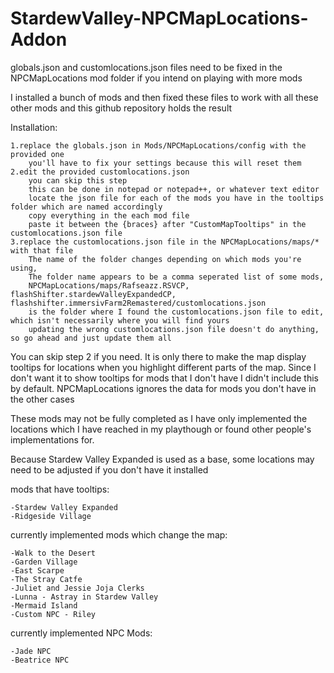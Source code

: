 # StardewValley-NPCMapLocations-Addon
globals.json and customlocations.json files need to be fixed in the NPCMapLocations mod folder if you intend on playing with more mods

I installed a bunch of mods and then fixed these files to work with all these other mods and this github repository holds the result


Installation:

    1.replace the globals.json in Mods/NPCMapLocations/config with the provided one
        you'll have to fix your settings because this will reset them
    2.edit the provided customlocations.json 
        you can skip this step
        this can be done in notepad or notepad++, or whatever text editor
        locate the json file for each of the mods you have in the tooltips folder which are named accordingly
        copy everything in the each mod file 
        paste it between the {braces} after "CustomMapTooltips" in the customlocations.json file
    3.replace the customlocations.json file in the NPCMapLocations/maps/* with that file
        The name of the folder changes depending on which mods you're using,
        The folder name appears to be a comma seperated list of some mods,
        NPCMapLocations/maps/Rafseazz.RSVCP, flashShifter.stardewValleyExpandedCP, flashshifter.immersivFarm2Remastered/customlocations.json
        is the folder where I found the customlocations.json file to edit, which isn't necessarily where you will find yours
        updating the wrong customlocations.json file doesn't do anything, so go ahead and just update them all

You can skip step 2 if you need. It is only there to make the map display tooltips for locations when you highlight different parts of the map. Since I don't want it to show tooltips for mods that I don't have I didn't include this by default. NPCMapLocations ignores the data for mods you don't have in the other cases
        
    
These mods may not be fully completed as I have only implemented the locations which I have reached in my playthough or found other people's implementations for.

Because Stardew Valley Expanded is used as a base, some locations may need to be adjusted if you don't have it installed
    
mods that have tooltips:
 
    -Stardew Valley Expanded
    -Ridgeside Village

currently implemented mods which change the map:

    -Walk to the Desert
    -Garden Village
    -East Scarpe
    -The Stray Catfe
    -Juliet and Jessie Joja Clerks
    -Lunna - Astray in Stardew Valley
    -Mermaid Island
    -Custom NPC - Riley

currently implemented NPC Mods:

    -Jade NPC
    -Beatrice NPC
    
